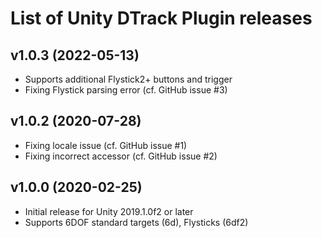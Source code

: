 
# List of Unity DTrack Plugin releases

## v1.0.3 (2022-05-13)

- Supports additional Flystick2+ buttons and trigger
- Fixing Flystick parsing error (cf. GitHub issue #3)

## v1.0.2 (2020-07-28)

- Fixing locale issue (cf. GitHub issue #1)
- Fixing incorrect accessor (cf. GitHub issue #2)

## v1.0.0 (2020-02-25)

- Initial release for Unity 2019.1.0f2 or later
- Supports 6DOF standard targets (6d), Flysticks (6df2)

